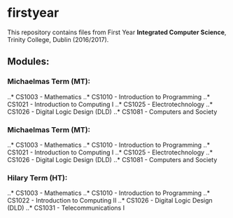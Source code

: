 # firstyear
This repository contains files from First Year **Integrated Computer Science**, Trinity College, Dublin (2016/2017).

## Modules:

### Michaelmas Term (MT):
..* CS1003 - Mathematics
..* CS1010 - Introduction to Programming
..* CS1021 - Introduction to Computing I 
..* CS1025 - Electrotechnology 
..* CS1026 - Digital Logic Design (DLD)
..* CS1081 - Computers and Society

### Michaelmas Term (MT):
..* CS1003 - Mathematics
..* CS1010 - Introduction to Programming
..* CS1021 - Introduction to Computing I 
..* CS1025 - Electrotechnology 
..* CS1026 - Digital Logic Design (DLD)
..* CS1081 - Computers and Society

### Hilary Term (HT):
..* CS1003 - Mathematics
..* CS1010 - Introduction to Programming
..* CS1022 - Introduction to Computing II
..* CS1026 - Digital Logic Design (DLD)
..* CS1031 - Telecommunications I
